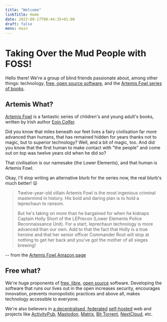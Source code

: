 ```yaml
---
title: "Welcome"
linkTitle: Home
date: 2022-09-17T00:44:35+01:00
draft: false
menu: main
---
```


# Taking Over the Mud People with FOSS!

Hello there! We're a group of blind friends passionate about, among other things: technology, [free, open source
software][foss], and the [Artemis Fowl series of books][af].

[foss]: <https://en.wikipedia.org/wiki/Free_and_open-source_software>
[af]: https://en.wikipedia.org/wiki/Artemis_Fowl<https://en.wikipedia.org/wiki/Artemis_Fowl>

## Artemis What?

[Artemis Fowl][af] is a fantastic series of children's and young adult's books, written by Irish author [Eoin
Colfer][ec].

[ec]: <https://en.wikipedia.org/wiki/Eoin_Colfer>

Did you know that miles beneath our feet lives a fairy civilisation far more advanced than humans, that has remained hidden for
years thanks not to magic, but to superior technology? Well, and a bit of magic, too. And did you know that the first
human to make contact with "the people" and come out on top was twelve years old when he did so?

That civilisation is our namesake (the Lower Elements), and that human is Artemis Fowl.

Okay, I'll stop writing an alternative blurb for the series now, the real blurb's much better! 😛

> Twelve-year-old villain Artemis Fowl is the most ingenious criminal mastermind in history. His bold and daring plan is
> to hold a leprechaun to ransom.
>
> But he's taking on more than he bargained for when he kidnaps Captain Holly Short of the LEPrecon (Lower Elements
> Police Reconnaissance Unit). For a start, leprechaun technology is more advanced than our own. Add to that the fact
> that Holly is a true heroine and that her senior officer Commander Root will stop at nothing to get her back and
> you've got the mother of all sieges brewing!

-- from the [Artemis Fowl Amazon page][af-amazon]

[af-amazon]: <https://www.amazon.co.uk/Artemis-Fowl/dp/B00CB92Z6U/ref=sr_1_3?keywords=artemis+fowl&qid=1650802704&sr=8-3>

## Free what?

We're huge proponents of [free, libre][fs], [open source][os] software. Developing the software that runs our lives out
in the open increases security, encourages innovation, prevents monopolistic practices and above all, makes technology
accessible to everyone.

We're also believers in [a decentralised, federated][fed] [self-hosted][selfhosted]  web and projects like
[ActivityPub][ap], [Mastodon][mastodon], [Matrix][matrix], [Bit Torrent][bt], [NextCloud][nc], etc.

[fs]: <https://en.wikipedia.org/wiki/Free_software>
[os]: <https://en.wikipedia.org/wiki/Open-source_software>

[fed]: <https://en.wikipedia.org/wiki/Distributed_social_network>
[selfhosted]: <https://en.wikipedia.org/wiki/Self-hosting_(web_services)>
[ap]: <https://www.w3.org/TR/activitypub/>
[mastodon]: <https://joinmastodon.org>
[matrix]: <https://matrix.org/>
[bt]: <https://en.wikipedia.org/wiki/BitTorrent>
[nc]: <https://nextcloud.com>
